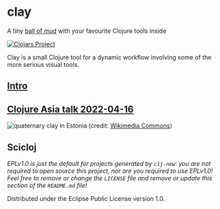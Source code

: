 # clay

A tiny [ball of mud](https://en.wikipedia.org/wiki/Big_ball_of_mud#In_relation_to_Lisp) with your favourite Clojure tools inside

[![Clojars Project](https://img.shields.io/clojars/v/org.scicloj/clay.svg)](https://clojars.org/org.scicloj/clay)

Clay is a small Clojure tool for a dynamic workflow involving some of the more serious visual tools.

## [Intro](https://scicloj.github.io/clay/#/notebooks/intro.clj)

## [Clojure Asia talk 2022-04-16](https://www.youtube.com/watch?v=gFNPtgAw36k)

![quaternary clay in Estonia](https://upload.wikimedia.org/wikipedia/commons/2/2c/Clay-ss-2005.jpg)
(credit: [Wikimedia Commons](https://commons.wikimedia.org/wiki/File:Clay-ss-2005.jpg))


##  Scicloj

_EPLv1.0 is just the default for projects generated by `clj-new`: you are not_
_required to open source this project, nor are you required to use EPLv1.0!_
_Feel free to remove or change the `LICENSE` file and remove or update this_
_section of the `README.md` file!_

Distributed under the Eclipse Public License version 1.0.
